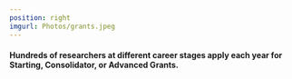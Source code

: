 ```yaml
---
position: right
imgurl: Photos/grants.jpeg
---
```

  
#### Hundreds of researchers at different career stages apply each year for Starting, Consolidator, or Advanced Grants. 